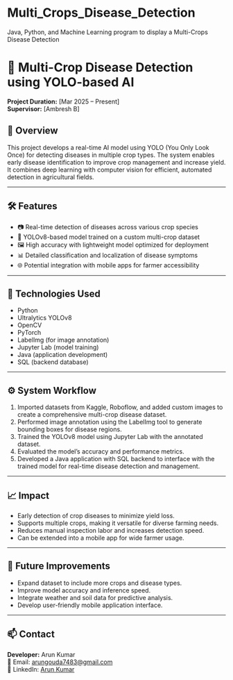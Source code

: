 # Multi_Crops_Disease_Detection
Java, Python, and Machine Learning program to display a Multi-Crops Disease Detection
# 🌾 Multi-Crop Disease Detection using YOLO-based AI

**Project Duration:** [Mar 2025 – Present]  
**Supervisor:** [Ambresh B]

## 📌 Overview

This project develops a real-time AI model using YOLO (You Only Look Once) for detecting diseases in multiple crop types. The system enables early disease identification to improve crop management and increase yield. It combines deep learning with computer vision for efficient, automated detection in agricultural fields.

---

## 🛠️ Features

- 📷 Real-time detection of diseases across various crop species  
- 🧠 YOLOv8-based model trained on a custom multi-crop dataset  
- 🖼️ High accuracy with lightweight model optimized for deployment  
- 📊 Detailed classification and localization of disease symptoms  
- 🌐 Potential integration with mobile apps for farmer accessibility  

---

## 🧰 Technologies Used

- Python  
- Ultralytics YOLOv8  
- OpenCV  
- PyTorch  
- LabelImg (for image annotation)  
- Jupyter Lab (model training)  
- Java (application development)  
- SQL (backend database)  

---

## ⚙️ System Workflow

1. Imported datasets from Kaggle, Roboflow, and added custom images to create a comprehensive multi-crop disease dataset.  
2. Performed image annotation using the LabelImg tool to generate bounding boxes for disease regions.  
3. Trained the YOLOv8 model using Jupyter Lab with the annotated dataset.  
4. Evaluated the model’s accuracy and performance metrics.  
5. Developed a Java application with SQL backend to interface with the trained model for real-time disease detection and management.

---

## 📈 Impact

- Early detection of crop diseases to minimize yield loss.  
- Supports multiple crops, making it versatile for diverse farming needs.  
- Reduces manual inspection labor and increases detection speed.  
- Can be extended into a mobile app for wide farmer usage.  

---

## 🧠 Future Improvements

- Expand dataset to include more crops and disease types.  
- Improve model accuracy and inference speed.  
- Integrate weather and soil data for predictive analysis.  
- Develop user-friendly mobile application interface.  

---

## 📫 Contact

**Developer:** Arun Kumar  
📧 Email: arungouda7483@gmail.com  
🔗 LinkedIn: [Arun Kumar](https://linkedin.com/in/arun-kumar-771002314)
